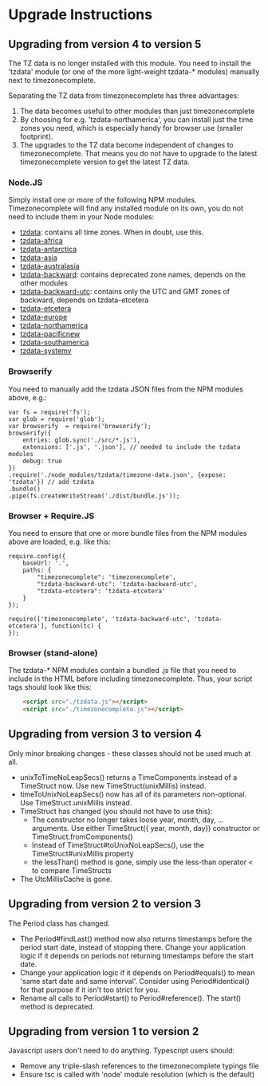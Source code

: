 
# Upgrade Instructions


## Upgrading from version 4 to version 5

The TZ data is no longer installed with this module. You need to install the 'tzdata' module (or one of the more light-weight tzdata-* modules) manually next to timezonecomplete.

Separating the TZ data from timezonecomplete has three advantages:

1. The data becomes useful to other modules than just timezonecomplete
1. By choosing for e.g. 'tzdata-northamerica', you can install just the time zones you need, which is especially handy for browser use (smaller footprint).
1. The upgrades to the TZ data become independent of changes to timezonecomplete. That means you do not have to upgrade to the latest timezonecomplete version to get the latest TZ data.

### Node.JS

Simply install one or more of the following NPM modules. Timezonecomplete will find any installed module on its own, you do not need to include them in your Node modules:

* [tzdata](https://npmjs.com/package/tzdata): contains all time zones. When in doubt, use this.
* [tzdata-africa](https://npmjs.com/package/tzdata-africa)
* [tzdata-antarctica](https://npmjs.com/package/tzdata-antarctica)
* [tzdata-asia](https://npmjs.com/package/tzdata-asia)
* [tzdata-australasia](https://npmjs.com/package/tzdata-australasia)
* [tzdata-backward](https://npmjs.com/package/tzdata-backward): contains deprecated zone names, depends on the other modules
* [tzdata-backward-utc](https://npmjs.com/package/tzdata-backward-utc): contains only the UTC and GMT zones of backward, depends on tzdata-etcetera
* [tzdata-etcetera](https://npmjs.com/package/tzdata-etcetera)
* [tzdata-europe](https://npmjs.com/package/tzdata-europe)
* [tzdata-northamerica](https://npmjs.com/package/tzdata-northamerica)
* [tzdata-pacificnew](https://npmjs.com/package/tzdata-pacificnew)
* [tzdata-southamerica](https://npmjs.com/package/tzdata-southamerica)
* [tzdata-systemv](https://npmjs.com/package/tzdata-systemv)


### Browserify

You need to manually add the tzdata JSON files from the NPM modules above, e.g.:

```
var fs = require('fs');
var glob = require('glob');
var browserify  = require('browserify');
browserify({
    entries: glob.sync('./src/*.js'),
    extensions: ['.js', '.json'], // needed to include the tzdata modules
    debug: true
})
.require('./node_modules/tzdata/timezone-data.json', {expose: 'tzdata'}) // add tzdata
.bundle()
.pipe(fs.createWriteStream('./dist/bundle.js'));
```

### Browser + Require.JS

You need to ensure that one or more bundle files from the NPM modules above are loaded, e.g. like this:

```
require.config({
    baseUrl: '.',
    paths: {
        "timezonecomplete": 'timezonecomplete',
        "tzdata-backward-utc": 'tzdata-backward-utc',
        "tzdata-etcetera": 'tzdata-etcetera'
    }
});

require(['timezonecomplete', 'tzdata-backward-utc', 'tzdata-etcetera'], function(tc) {
});
```

### Browser (stand-alone)

The tzdata-* NPM modules contain a bundled .js file that you need to include in the HTML before including timezonecomplete. Thus, your script tags should look like this:

```html
	<script src="./tzdata.js"></script>
	<script src="./timezonecomplete.js"></script>
```


## Upgrading from version 3 to version 4

Only minor breaking changes - these classes should not be used much at all.

* unixToTimeNoLeapSecs() returns a TimeComponents instead of a TimeStruct now. Use new TimeStruct(unixMillis) instead.
* timeToUnixNoLeapSecs() now has all of its parameters non-optional. Use TimeStruct.unixMillis instead.
* TimeStruct has changed (you should not have to use this):
  * The constructor no longer takes loose year, month, day, ... arguments. Use either TimeStruct({ year, month, day}) constructor or TimeStruct.fromComponents()
  * Instead of TimeStruct#toUnixNoLeapSecs(), use the TimeStruct#unixMillis property
  * the lessThan() method is gone, simply use the less-than operator < to compare TimeStructs
* The UtcMillisCache is gone.

## Upgrading from version 2 to version 3

The Period class has changed.

* The Period#findLast() method now also returns timestamps before the period start date, instead of stopping there. Change your application logic if it depends on periods not returning timestamps before the start date.
* Change your application logic if it depends on Period#equals() to mean 'same start date and same interval'. Consider using Period#identical() for that purpose if it isn't too strict for you.
* Rename all calls to Period#start() to Period#reference().  The start() method is deprecated.

## Upgrading from version 1 to version 2

Javascript users don't need to do anything. Typescript users should:
* Remove any triple-slash references to the timezonecomplete typings file
* Ensure tsc is called with 'node' module resolution (which is the default)
